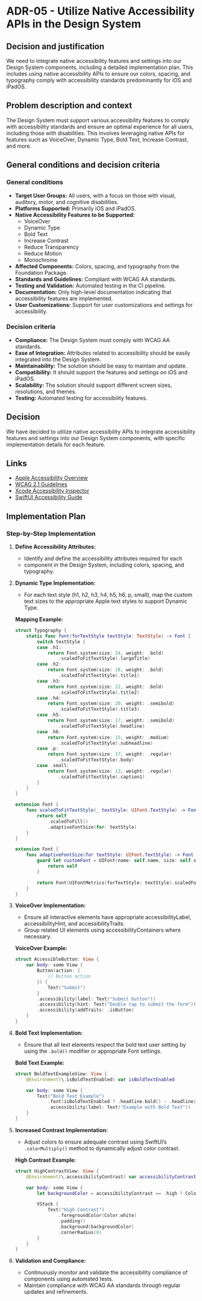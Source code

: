 # ADR-05 - Utilize Native Accessibility APIs in the Design System

## Decision and justification

We need to integrate native accessibility features and settings into our Design
System components, including a detailed implementation plan. This includes using
native accessibility APIs to ensure our colors, spacing, and typography comply
with accessibility standards predominantly for iOS and iPadOS.

## Problem description and context

The Design System must support various accessibility features to comply with
accessibility standards and ensure an optimal experience for all users,
including those with disabilities. This involves leveraging native APIs for
features such as VoiceOver, Dynamic Type, Bold Text, Increase Contrast, and
more.

## General conditions and decision criteria

### General conditions

* **Target User Groups:** All users, with a focus on those with visual,
  auditory, motor, and cognitive disabilities.
* **Platforms Supported:** Primarily iOS and iPadOS.
* **Native Accessibility Features to be Supported:**
  * VoiceOver
  * Dynamic Type
  * Bold Text
  * Increase Contrast
  * Reduce Transparency
  * Reduce Motion
  * Monochrome
* **Affected Components:** Colors, spacing, and typography from the Foundation
  Package.
* **Standards and Guidelines:** Compliant with WCAG AA standards.
* **Testing and Validation:** Automated testing in the CI pipeline.
* **Documentation:** Only high-level documentation indicating that accessibility
  features are implemented.
* **User Customizations:** Support for user customizations and settings for
  accessibility.

### Decision criteria

* **Compliance:** The Design System must comply with WCAG AA standards.
* **Ease of Integration:** Attributes related to accessibility should be easily
  integrated into the Design System.
* **Maintainability:** The solution should be easy to maintain and update.
* **Compatibility:** It should support the features and settings on iOS and
  iPadOS.
* **Scalability:** The solution should support different screen sizes,
  resolutions, and themes.
* **Testing:** Automated testing for accessibility features.

## Decision

We have decided to utilize native accessibility APIs to integrate accessibility
features and settings into our Design System components, with specific
implementation details for each feature.

## Links

* [Apple Accessibility Overview](https://developer.apple.com/accessibility/)
* [WCAG 2.1 Guidelines](https://www.w3.org/WAI/standards-guidelines/wcag/)
* [Xcode Accessibility Inspector](https://developer.apple.com/videos/play/wwdc2019/253/)
* [SwiftUI Accessibility Guide](https://developer.apple.com/documentation/swiftui/accessibility)

## Implementation Plan

### Step-by-Step Implementation

1. **Define Accessibility Attributes:**
   * Identify and define the accessibility attributes required for each
   * component in the Design System, including colors, spacing, and typography.

2. **Dynamic Type Implementation:**
   * For each text style (h1, h2, h3, h4, h5, h6, p, small), map the custom text
     sizes to the appropriate Apple text styles to support Dynamic Type.

   **Mapping Example:**

   ```swift
   struct Typography {
       static func font(forTextStyle textStyle: TextStyle) -> Font {
           switch textStyle {
           case .h1:
               return Font.system(size: 34, weight: .bold)
                   .scaledToFitTextStyle(.largeTitle)
           case .h2:
               return Font.system(size: 28, weight: .bold)
                   .scaledToFitTextStyle(.title1)
           case .h3:
               return Font.system(size: 22, weight: .bold)
                   .scaledToFitTextStyle(.title2)
           case .h4:
               return Font.system(size: 20, weight: .semibold)
                   .scaledToFitTextStyle(.title3)
           case .h5:
               return Font.system(size: 17, weight: .semibold)
                   .scaledToFitTextStyle(.headline)
           case .h6:
               return Font.system(size: 15, weight: .medium)
                   .scaledToFitTextStyle(.subheadline)
           case .p:
               return Font.system(size: 17, weight: .regular)
                   .scaledToFitTextStyle(.body)
           case .small:
               return Font.system(size: 13, weight: .regular)
                   .scaledToFitTextStyle(.caption1)
           }
       }
   }
   
   extension Font {
       func scaledToFitTextStyle(_ textStyle: UIFont.TextStyle) -> Font {
           return self
               .scaledToFill()
               .adaptiveFontSize(for: textStyle)
       }
   }
   
   extension Font {
       func adaptiveFontSize(for textStyle: UIFont.TextStyle) -> Font {
           guard let customFont = UIFont(name: self.name, size: self.size) else {
               return self
           }

           return Font(UIFontMetrics(forTextStyle: textStyle).scaledFont(for: customFont))
       }
   }
   ```

3. **VoiceOver Implementation:**
    * Ensure all interactive elements have appropriate accessibilityLabel,
      accessibilityHint, and accessibilityTraits.
    * Group related UI elements using accessibilityContainers where necessary.

    **VoiceOver Example:**

    ```swift
    struct AccessibleButton: View {
        var body: some View {
            Button(action: {
                // Button action
            }) {
                Text("Submit")
            }
            .accessibility(label: Text("Submit button"))
            .accessibility(hint: Text("Double tap to submit the form"))
            .accessibility(addTraits: .isButton)
        }
    }
    ```

4. **Bold Text Implementation:**
    * Ensure that all text elements respect the bold text user setting by using
      the `.bold()` modifier or appropriate Font settings.

    **Bold Text Example:**

    ```swift
    struct BoldTextExampleView: View {
        @Environment(\.isBoldTextEnabled) var isBoldTextEnabled

        var body: some View {
            Text("Bold Text Example")
                .font(isBoldTextEnabled ? .headline.bold() : .headline)
                .accessibility(label: Text("Example with Bold Text"))
        }
    }
    ```

5. **Increased Contrast Implementation:**
    * Adjust colors to ensure adequate contrast using
      SwiftUI’s `.colorMultiply()` method to dynamically adjust color contrast.

    **High Contrast Example:**

    ```swift
    struct HighContrastView: View {
        @Environment(\.accessibilityContrast) var accessibilityContrast

        var body: some View {
            let backgroundColor = accessibilityContrast == .high ? Color.black : Color.gray

            VStack {
                Text("High Contrast")
                    .foregroundColor(Color.white)
                    .padding()
                    .background(backgroundColor)
                    .cornerRadius(8)
            }
        }
    }
    ```

6. **Validation and Compliance:**
    * Continuously monitor and validate the accessibility compliance of
      components using automated tests.
    * Maintain compliance with WCAG AA standards through regular updates and
      refinements.
